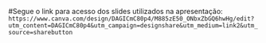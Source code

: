 
#Segue o link para acesso dos slides utilizados na apresentação:\
```https://www.canva.com/design/DAGICmC80p4/M885zE50_ONbxZbGQ6hwHg/edit?utm_content=DAGICmC80p4&utm_campaign=designshare&utm_medium=link2&utm_source=sharebutton```
